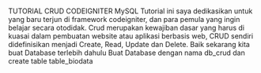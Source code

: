 #
TUTORIAL CRUD CODEIGNITER MySQL 
Tutorial ini saya dedikasikan untuk yang baru terjun di framework codeigniter, 
dan para pemula yang ingin belajar secara otodidak.
Crud merupakan kewajiban dasar yang harus di kuasai dalam pembuatan website 
atau aplikasi berbasis web, CRUD sendiri didefinisikan menjadi Create, Read, Update dan Delete. 
Baik sekarang kita buat Database terlebih dahulu Buat Database dengan nama db_crud dan create table table_biodata
